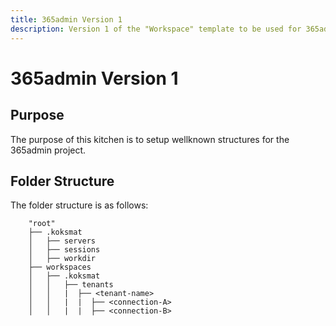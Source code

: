 ```yaml
---
title: 365admin Version 1
description: Version 1 of the "Workspace" template to be used for 365admin
---
```


# 365admin Version 1

## Purpose

The purpose of this kitchen is to setup wellknown structures for the 365admin project.

## Folder Structure

The folder structure is as follows:

```
    "root"
    ├── .koksmat
    │   ├── servers
    │   ├── sessions
    │   ├── workdir
    ├── workspaces
    │   ├── .koksmat
    │   │   ├── tenants
    │   │   |  ├── <tenant-name>
    │   │   |  |  ├── <connection-A>
    │   │   |  |  ├── <connection-B>
    
```
